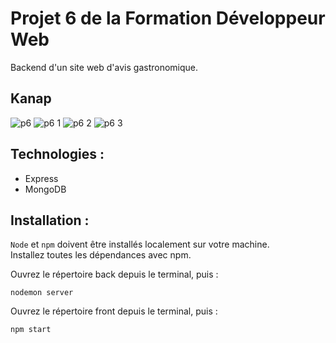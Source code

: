 # Projet 6 de la Formation Développeur Web 

Backend d'un site web d'avis gastronomique.

## Kanap

![p6](https://user-images.githubusercontent.com/105727852/214630416-ab8e2d23-a4c5-413e-ab01-5f528ff2176d.jpg)
![p6 1](https://user-images.githubusercontent.com/105727852/214630460-e0be504d-39ce-4151-8790-fcb2cd433e48.jpg)
![p6 2](https://user-images.githubusercontent.com/105727852/214630464-fbb249f3-89ac-446d-bc2c-521818ca121a.jpg)
![p6 3](https://user-images.githubusercontent.com/105727852/214630482-ae1f9cc6-7bd8-4d2c-b7c0-f3d16e6668dc.jpg)

## Technologies :
- Express
- MongoDB

## Installation :

`Node` et `npm` doivent être installés localement sur votre machine.\
Installez toutes les dépendances avec npm.

Ouvrez le répertoire back depuis le terminal, puis :
```terminal
nodemon server
```

Ouvrez le répertoire front depuis le terminal, puis :
```terminal
npm start
```
